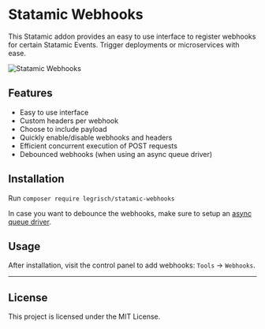 # Statamic Webhooks

This Statamic addon provides an easy to use interface to register webhooks for certain Statamic Events. Trigger deployments or microservices with ease.

![Statamic Webhooks](https://user-images.githubusercontent.com/46897060/118682352-a6a0d100-b800-11eb-99b5-9967abf11f77.png)

## Features

- Easy to use interface
- Custom headers per webhook
- Choose to include payload
- Quickly enable/disable webhooks and headers
- Efficient concurrent execution of POST requests
- Debounced webhooks (when using an async queue driver)

## Installation

Run `composer require legrisch/statamic-webhooks`

In case you want to debounce the webhooks, make sure to setup an [async queue driver](https://laravel.com/docs/5.0/queues).

## Usage

After installation, visit the control panel to add webhooks: `Tools` → `Webhooks`.

---

## License

This project is licensed under the MIT License.
